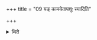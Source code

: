 +++
title = "09 यङ् कामयेतापशुः स्यादिति"

+++

<details><summary>थिते</summary>

यं कामयेतापशुः स्यादिति वयस्यास्तस्येत्युक्तम् ९
</details>
